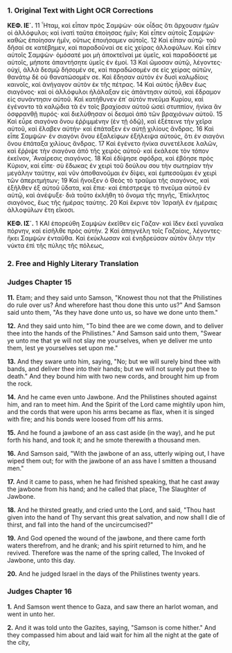 ### 1. Original Text with Light OCR Corrections

**ΚΕΦ. ΙΕ΄.**
11 ῏Ηταμ, καὶ εἶπαν πρὸς Σαμψὼν· οὐκ οἶδας ὅτι ἄρχουσιν ἡμῶν οἱ ἀλλόφυλοι; καὶ ἱνατὶ ταῦτα ἐποίησας ἡμῖν; Καὶ εἶπεν αὐτοῖς Σαμψὼν· καθὼς ἐποίησαν ἡμῖν, οὕτως ἐποιήσαμεν αὐτοῖς. 12 Καὶ εἶπαν αὐτῷ· τοῦ δῆσαί σε κατέβημεν, καὶ παραδοῦναί σε εἰς χείρας ἀλλοφύλων. Καὶ εἶπεν αὐτοῖς Σαμψὼν· ὀμόσατέ μοι μὴ ἀποκτεῖναί με ὑμεῖς, καὶ παραδόσετέ με αὐτοῖς, μήποτε ἀπαντήσητε ὑμεῖς ἐν ἐμοί. 13 Καὶ ὤμοσαν αὐτῷ, λέγοντες· οὐχί, ἀλλὰ δεσμῷ δήσομέν σε, καὶ παραδώσομέν σε εἰς χείρας αὐτῶν, θανάτῳ δὲ οὐ θανατώσομέν σε. Καὶ ἔδησαν αὐτὸν ἐν δυσὶ καλῳδίοις καινοῖς, καὶ ἀνήγαγον αὐτὸν ἐκ τῆς πέτρας. 14 Καὶ αὐτὸς ἦλθεν ἕως σιαγόνος· καὶ οἱ ἀλλόφυλοι ἠλάλαξαν εἰς ἀπάντησιν αὐτοῦ, καὶ ἔδραμον εἰς συνάντησιν αὐτοῦ. Καὶ κατήθυνεν ἐπ᾿ αὐτὸν πνεῦμα Κυρίου, καὶ ἐγένοντο τὰ καλῴδια τὰ ἐν τοῖς βραχίοσιν αὐτοῦ ὡσεὶ στυππίον, ἡνίκα ἂν ὀσφρανθῇ πυρός· καὶ διελύθησαν οἱ δεσμοὶ ἀπὸ τῶν βραχιόνων αὐτοῦ. 15 Καὶ εὗρε σιαγόνα ὄνου ἐῤῥιμμένην (ἐν τῇ ὁδῷ), καὶ ἐξέτεινε τὴν χεῖρα αὐτοῦ, καὶ ἔλαβεν αὐτήν· καὶ ἐπάταξεν ἐν αὐτῇ χιλίους ἄνδρας. 16 Καὶ εἶπε Σαμψὼν· ἐν σιαγόνι ὄνου ἐξαλείφων ἐξήλειψα αὐτούς, ὅτι ἐν σιαγόνι ὄνου ἐπάταξα χιλίους ἄνδρας. 17 Καὶ ἐγένετο ἡνίκα συνετέλεσε λαλῶν, καὶ ἔῤῥιψε τὴν σιαγόνα ἀπὸ τῆς χειρὸς αὐτοῦ· καὶ ἐκάλεσε τὸν τόπον ἐκεῖνον, ᾿Αναίρεσις σιαγόνος. 18 Καὶ ἐδίψησε σφόδρα, καὶ ἐβόησε πρὸς Κύριον, καὶ εἶπε· σὺ ἔδωκας ἐν χειρὶ τοῦ δούλου σου τὴν σωτηρίαν τὴν μεγάλην ταύτην, καὶ νῦν ἀποθανοῦμαι ἐν δίψει, καὶ ἐμπεσοῦμαι ἐν χειρὶ τῶν ἀπεριτμήτων; 19 Καὶ ἤνοιξεν ὁ Θεὸς τὸ τραῦμα τῆς σιαγόνος, καὶ ἐξῆλθεν ἐξ αὐτοῦ ὕδατα, καὶ ἔπιε· καὶ ἐπέστρεψε τὸ πνεῦμα αὐτοῦ ἐν αὐτῷ, καὶ ἀνέψυξε· διὰ τοῦτο ἐκλήθη τὸ ὄνομα τῆς πηγῆς, ᾿Επίκλητος σιαγόνος, ἕως τῆς ἡμέρας ταύτης. 20 Καὶ ἔκρινε τὸν ᾿Ισραὴλ ἐν ἡμέραις ἀλλοφύλων ἔτη εἴκοσι.

**ΚΕΦ. ΙΣ΄.**
1 ΚΑΙ ἐπορεύθη Σαμψὼν ἐκεῖθεν εἰς Γάζαν· καὶ ἴδεν ἐκεῖ γυναῖκα πόρνην, καὶ εἰσῆλθε πρὸς αὐτήν. 2 Καὶ ἀπηγγέλη τοῖς Γαζαίοις, λέγοντες· ἥκει Σαμψὼν ἐνταῦθα. Καὶ ἐκύκλωσαν καὶ ἐνηδρεύσαν αὐτὸν ὅλην τὴν νύκτα ἐπὶ τῆς πύλης τῆς πόλεως,

### 2. Free and Highly Literary Translation

### Judges Chapter 15

**11.** Etam; and they said unto Samson, "Knowest thou not that the Philistines do rule over us? And wherefore hast thou done this unto us?" And Samson said unto them, "As they have done unto us, so have we done unto them."

**12.** And they said unto him, "To bind thee are we come down, and to deliver thee into the hands of the Philistines." And Samson said unto them, "Swear ye unto me that ye will not slay me yourselves, when ye deliver me unto them, lest ye yourselves set upon me."

**13.** And they sware unto him, saying, "No; but we will surely bind thee with bands, and deliver thee into their hands; but we will not surely put thee to death." And they bound him with two new cords, and brought him up from the rock.

**14.** And he came even unto Jawbone. And the Philistines shouted against him, and ran to meet him. And the Spirit of the Lord came mightily upon him, and the cords that were upon his arms became as flax, when it is singed with fire; and his bonds were loosed from off his arms.

**15.** And he found a jawbone of an ass cast aside (in the way), and he put forth his hand, and took it; and he smote therewith a thousand men.

**16.** And Samson said, "With the jawbone of an ass, utterly wiping out, I have wiped them out; for with the jawbone of an ass have I smitten a thousand men."

**17.** And it came to pass, when he had finished speaking, that he cast away the jawbone from his hand; and he called that place, The Slaughter of Jawbone.

**18.** And he thirsted greatly, and cried unto the Lord, and said, "Thou hast given into the hand of Thy servant this great salvation, and now shall I die of thirst, and fall into the hand of the uncircumcised?"

**19.** And God opened the wound of the jawbone, and there came forth waters therefrom, and he drank; and his spirit returned to him, and he revived. Therefore was the name of the spring called, The Invoked of Jawbone, unto this day.

**20.** And he judged Israel in the days of the Philistines twenty years.

### Judges Chapter 16

**1.** And Samson went thence to Gaza, and saw there an harlot woman, and went in unto her.

**2.** And it was told unto the Gazites, saying, "Samson is come hither." And they compassed him about and laid wait for him all the night at the gate of the city,